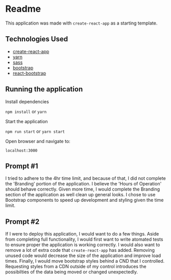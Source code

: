 Readme
======
This application was made with `create-react-app` as a starting template.


Technologies Used
-----------------
- [create-react-app](https://github.com/facebook/create-react-app)
- [yarn](https://classic.yarnpkg.com/en/)
- [sass](https://sass-lang.com/)
- [bootstrap](https://getbootstrap.com/)
- [react-bootstrap](https://react-bootstrap.github.io/)


Running the application
-----------------------
Install dependencies

`npm install` or `yarn`


Start the application

`npm run start` or `yarn start`

Open browser and navigate to:

`localhost:3000`


Prompt #1
---------
I tried to adhere to the 4hr time limit, and because of that, I did not complete the 'Branding' portion of the application.
I believe the 'Hours of Operation' should behave correctly. Given more time,
I would complete the Branding section of the application as well clean up general looks. I chose to use Bootstrap components to speed up development and styling given the time limit.

Prompt #2
---------
If I were to deploy this application, I would want to do a few things. Aside from completing full functionality, I would first want to write atomated tests to ensure proper the application is working correctly. I would also want to remove a lot of extra code that `create-react-app` has added. Removing unused code would decrease the size of the application and improve load times. Finally, I would move bootstrap styles behind a CND that I controlled. Requesting styles from a CDN outside of my control introduces the possibilties of the data being moved or changed unexpectedly.

